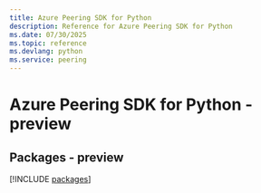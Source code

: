 ```yaml
---
title: Azure Peering SDK for Python
description: Reference for Azure Peering SDK for Python
ms.date: 07/30/2025
ms.topic: reference
ms.devlang: python
ms.service: peering
---
```

# Azure Peering SDK for Python - preview
## Packages - preview
[!INCLUDE [packages](peering-index.md)]